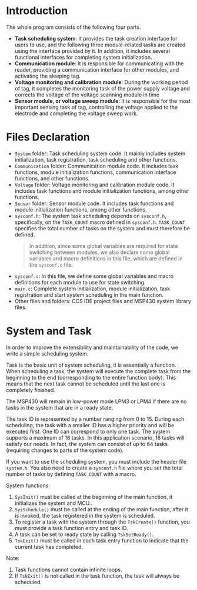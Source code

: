 # Introduction

The whole program consists of the following four parts.

- **Task scheduling system**: It provides the task creation interface for users to use, and the following three module-related tasks are created using the interface provided by it. In addition, it includes several functional interfaces for completing system initialization.
- **Communication module**: It is responsible for communicating with the reader, providing a communication interface for other modules, and activating the sleeping tag.
- **Voltage monitoring and calibration module**: During the working period of tag, it completes the monitoring task of the power supply voltage and corrects the voltage of the voltage scanning module in time
- **Sensor module, or voltage sweep module**: It is responsible for the most important sensing task of tag, controlling the voltage applied to the electrode and completing the voltage sweep work.

# Files Declaration

- `System` folder: Task scheduling system code. It mainly includes system initialization, task registration, task scheduling and other functions.
- `Communication` folder: Communication module code. It includes task functions, module initialization functions, communication interface functions, and other functions.
- `Voltage` folder: Voltage monitoring and calibration module code. It includes task functions and module initialization functions, among other functions.
- `Sensor` folder: Sensor module code. It includes task functions and module initialization functions, among other functions.
- `sysconf.h`: The system task scheduling depends on `sysconf.h`, specifically, on the `TASK_COUNT` macro defined in `sysconf.h`. `TASK_COUNT` specifies the total number of tasks on the system and must therefore be defined. 
  > In addition, since some global variables are required for state switching between modules, we also declare some global variables and macro definitions in this file, which are defined in the `sysconf.c` file.
- `sysconf.c`: In this file, we define some global variables and macro definitions for each module to use for state switching.
- `main.c`: Complete system initialization, module initialization, task registration and start system scheduling in the main function.
- Other files and folders: CCS IDE project files and MSP430 system library files.

# System and Task

In order to improve the extensibility and maintainability of the code, we write a simple scheduling system.

Task is the basic unit of system scheduling, it is essentially a function. When scheduling a task, the system will execute the complete task from the beginning to the end (corresponding to the entire function body). This means that the next task cannot be scheduled until the last one is completely finished.

The MSP430 will remain in low-power mode LPM3 or LPM4 if there are no tasks in the system that are in a ready state.

The task ID is represented by a number ranging from 0 to 15. During each scheduling, the task with a smaller ID has a higher priority and will be executed first. One ID can correspond to only one task. The system supports a maximum of 16 tasks. In this application scenario, 16 tasks will satisfy our needs. In fact, the system can consist of up to 64 tasks (requiring changes to parts of the system code).

If you want to use the scheduling system, you must include the header file `system.h`.
You also need to create a `sysconf.h` file where you set the total number of tasks by defining `TASK_COUNT` with a macro.

System functions:
1. `SysInit()` must be called at the beginning of the main function, it initializes the system and MCU..
2. `SysSchedule()`  must be called at the ending of the main function, after it is invoked, the task registered in the system is scheduled.
3. To register a task with the system through the `TskCreate()` function, you must provide a task function entry and task ID.
4. A task can be set to ready state by calling `TskSetReady()`.
5. `TskExit()` must be called in each task entry function to indicate that the current task has completed.

Note:
1. Task functions cannot contain infinite loops.
2. If `TskExit()` is not called in the task function, the task will always be scheduled.
